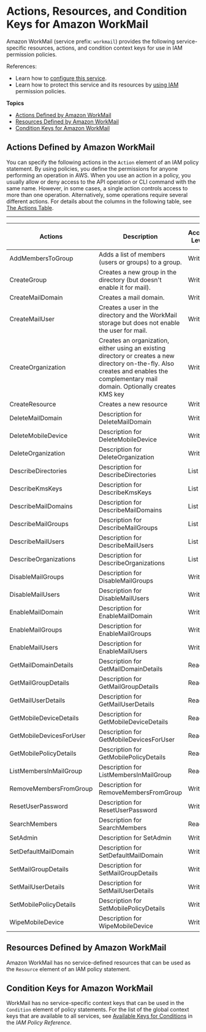 # Actions, Resources, and Condition Keys for Amazon WorkMail<a name="list_amazonworkmail"></a>

Amazon WorkMail \(service prefix: `workmail`\) provides the following service\-specific resources, actions, and condition context keys for use in IAM permission policies\.

References:
+ Learn how to [configure this service](https://docs.aws.amazon.com/workmail/latest/adminguide/)\.
+ Learn how to protect this service and its resources by [using IAM](https://docs.aws.amazon.com/workmail/latest/adminguide/iam_users_groups.html) permission policies\.

**Topics**
+ [Actions Defined by Amazon WorkMail](#amazonworkmail-actions-as-permissions)
+ [Resources Defined by Amazon WorkMail](#amazonworkmail-resources-for-iam-policies)
+ [Condition Keys for Amazon WorkMail](#amazonworkmail-policy-keys)

## Actions Defined by Amazon WorkMail<a name="amazonworkmail-actions-as-permissions"></a>

You can specify the following actions in the `Action` element of an IAM policy statement\. By using policies, you define the permissions for anyone performing an operation in AWS\. When you use an action in a policy, you usually allow or deny access to the API operation or CLI command with the same name\. However, in some cases, a single action controls access to more than one operation\. Alternatively, some operations require several different actions\. For details about the columns in the following table, see [The Actions Table](reference_policies_actions-resources-contextkeys.md#actions_table)\.


****  

| Actions | Description | Access Level | Resource Types \(\*required\) | Condition Keys | Dependent Actions | 
| --- | --- | --- | --- | --- | --- | 
|   AddMembersToGroup  | Adds a list of members \(users or groups\) to a group\. | Write |  |  |  | 
|   CreateGroup  | Creates a new group in the directory \(but doesn't enable it for mail\)\. | Write |  |  |  | 
|   CreateMailDomain  | Creates a mail domain\. | Write |  |  |  | 
|   CreateMailUser  | Creates a user in the directory and the WorkMail storage but does not enable the user for mail\. | Write |  |  |  | 
|   CreateOrganization  | Creates an organization, either using an existing directory or creates a new directory on\-the\-fly\. Also creates and enables the complementary mail domain\. Optionally creates KMS key | Write |  |  |  | 
|   CreateResource  | Creates a new resource | Write |  |  |  | 
|   DeleteMailDomain  | Description for DeleteMailDomain | Write |  |  |  | 
|   DeleteMobileDevice  | Description for DeleteMobileDevice | Write |  |  |  | 
|   DeleteOrganization  | Description for DeleteOrganization | Write |  |  |  | 
|   DescribeDirectories  | Description for DescribeDirectories | List |  |  |  | 
|   DescribeKmsKeys  | Description for DescribeKmsKeys | List |  |  |  | 
|   DescribeMailDomains  | Description for DescribeMailDomains | List |  |  |  | 
|   DescribeMailGroups  | Description for DescribeMailGroups | List |  |  |  | 
|   DescribeMailUsers  | Description for DescribeMailUsers | List |  |  |  | 
|   DescribeOrganizations  | Description for DescribeOrganizations | List |  |  |  | 
|   DisableMailGroups  | Description for DisableMailGroups | Write |  |  |  | 
|   DisableMailUsers  | Description for DisableMailUsers | Write |  |  |  | 
|   EnableMailDomain  | Description for EnableMailDomain | Write |  |  |  | 
|   EnableMailGroups  | Description for EnableMailGroups | Write |  |  |  | 
|   EnableMailUsers  | Description for EnableMailUsers | Write |  |  |  | 
|   GetMailDomainDetails  | Description for GetMailDomainDetails | Read |  |  |  | 
|   GetMailGroupDetails  | Description for GetMailGroupDetails | Read |  |  |  | 
|   GetMailUserDetails  | Description for GetMailUserDetails | Read |  |  |  | 
|   GetMobileDeviceDetails  | Description for GetMobileDeviceDetails | Read |  |  |  | 
|   GetMobileDevicesForUser  | Description for GetMobileDevicesForUser | Read |  |  |  | 
|   GetMobilePolicyDetails  | Description for GetMobilePolicyDetails | Read |  |  |  | 
|   ListMembersInMailGroup  | Description for ListMembersInMailGroup | Read |  |  |  | 
|   RemoveMembersFromGroup  | Description for RemoveMembersFromGroup | Write |  |  |  | 
|   ResetUserPassword  | Description for ResetUserPassword | Write |  |  |  | 
|   SearchMembers  | Description for SearchMembers | Read |  |  |  | 
|   SetAdmin  | Description for SetAdmin | Write |  |  |  | 
|   SetDefaultMailDomain  | Description for SetDefaultMailDomain | Write |  |  |  | 
|   SetMailGroupDetails  | Description for SetMailGroupDetails | Write |  |  |  | 
|   SetMailUserDetails  | Description for SetMailUserDetails | Write |  |  |  | 
|   SetMobilePolicyDetails  | Description for SetMobilePolicyDetails | Write |  |  |  | 
|   WipeMobileDevice  | Description for WipeMobileDevice | Write |  |  |  | 

## Resources Defined by Amazon WorkMail<a name="amazonworkmail-resources-for-iam-policies"></a>

Amazon WorkMail has no service\-defined resources that can be used as the `Resource` element of an IAM policy statement\.

## Condition Keys for Amazon WorkMail<a name="amazonworkmail-policy-keys"></a>

WorkMail has no service\-specific context keys that can be used in the `Condition` element of policy statements\. For the list of the global context keys that are available to all services, see [Available Keys for Conditions](reference_policies_condition-keys.html#AvailableKeys) in the *IAM Policy Reference*\.